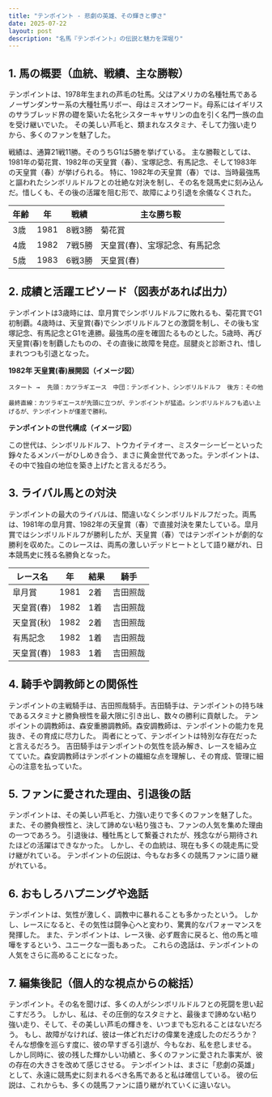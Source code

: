 ```yaml
---
title: "テンポイント - 悲劇の英雄、その輝きと儚さ"
date: 2025-07-22
layout: post
description: "名馬『テンポイント』の伝説と魅力を深堀り"
---
```


## 1. 馬の概要（血統、戦績、主な勝鞍）

テンポイントは、1978年生まれの芦毛の牡馬。父はアメリカの名種牡馬であるノーザンダンサー系の大種牡馬リボー、母はミスオンワード。母系にはイギリスのサラブレッド界の礎を築いた名牝シスターキャサリンの血を引く名門一族の血を受け継いでいた。  その美しい芦毛と、類まれなスタミナ、そして力強い走りから、多くのファンを魅了した。

戦績は、通算21戦11勝。そのうちG1は5勝を挙げている。  主な勝鞍としては、1981年の菊花賞、1982年の天皇賞（春）、宝塚記念、有馬記念、そして1983年の天皇賞（春）が挙げられる。  特に、1982年の天皇賞（春）では、当時最強馬と謳われたシンボリルドルフとの壮絶な対決を制し、その名を競馬史に刻み込んだ。惜しくも、その後の活躍を阻む形で、故障により引退を余儀なくされた。

| 年齢 | 年 | 戦績 | 主な勝ち鞍 |
|---|---|---|---|
| 3歳 | 1981 | 8戦3勝 | 菊花賞 |
| 4歳 | 1982 | 7戦5勝 | 天皇賞(春)、宝塚記念、有馬記念 |
| 5歳 | 1983 | 6戦3勝 | 天皇賞(春) |


## 2. 成績と活躍エピソード（図表があれば出力）

テンポイントは3歳時には、皐月賞でシンボリルドルフに敗れるも、菊花賞でG1初制覇。4歳時は、天皇賞(春)でシンボリルドルフとの激闘を制し、その後も宝塚記念、有馬記念とG1を連勝。最強馬の座を確固たるものとした。5歳時、再び天皇賞(春)を制覇したものの、その直後に故障を発症。屈腱炎と診断され、惜しまれつつも引退となった。

**1982年 天皇賞(春)展開図（イメージ図）**

```
スタート →  先頭：カツラギエース　中団：テンポイント、シンボリルドルフ　後方：その他

最終直線：カツラギエースが先頭に立つが、テンポイントが猛追。シンボリルドルフも追い上げるが、テンポイントが僅差で勝利。
```

**テンポイントの世代構成（イメージ図）**

この世代は、シンボリルドルフ、トウカイテイオー、ミスターシービーといった錚々たるメンバーがひしめき合う、まさに黄金世代であった。テンポイントは、その中で独自の地位を築き上げたと言えるだろう。


## 3. ライバル馬との対決

テンポイントの最大のライバルは、間違いなくシンボリルドルフだった。両馬は、1981年の皐月賞、1982年の天皇賞（春）で直接対決を果たしている。皐月賞ではシンボリルドルフが勝利したが、天皇賞（春）ではテンポイントが劇的な勝利を収めた。このレースは、両馬の激しいデッドヒートとして語り継がれ、日本競馬史に残る名勝負となった。


| レース名 | 年 | 結果 | 騎手 |
|---|---|---|---|
| 皐月賞 | 1981 | 2着 | 吉田照哉 |
| 天皇賞(春) | 1982 | 1着 | 吉田照哉 |
| 天皇賞(秋) | 1982 | 2着 | 吉田照哉 |
| 有馬記念 | 1982 | 1着 | 吉田照哉 |
| 天皇賞(春) | 1983 | 1着 | 吉田照哉 |



## 4. 騎手や調教師との関係性

テンポイントの主戦騎手は、吉田照哉騎手。吉田騎手は、テンポイントの持ち味であるスタミナと勝負根性を最大限に引き出し、数々の勝利に貢献した。  テンポイントの調教師は、森安重勝調教師。森安調教師は、テンポイントの能力を見抜き、その育成に尽力した。  両者にとって、テンポイントは特別な存在だったと言えるだろう。  吉田騎手はテンポイントの気性を読み解き、レースを組み立てていた。森安調教師はテンポイントの繊細な点を理解し、その育成、管理に細心の注意を払っていた。


## 5. ファンに愛された理由、引退後の話

テンポイントは、その美しい芦毛と、力強い走りで多くのファンを魅了した。  また、その勝負根性と、決して諦めない粘り強さも、ファンの人気を集めた理由の一つであろう。  引退後は、種牡馬として繋養されたが、残念ながら期待されたほどの活躍はできなかった。  しかし、その血統は、現在も多くの競走馬に受け継がれている。  テンポイントの伝説は、今もなお多くの競馬ファンに語り継がれている。


## 6. おもしろハプニングや逸話

テンポイントは、気性が激しく、調教中に暴れることも多かったという。  しかし、レースになると、その気性は闘争心へと変わり、驚異的なパフォーマンスを発揮した。  また、テンポイントは、レース後、必ず厩舎に戻ると、他の馬と喧嘩をするという、ユニークな一面もあった。  これらの逸話は、テンポイントの人気をさらに高めることになった。


## 7. 編集後記（個人的な視点からの総括）

テンポイント。その名を聞けば、多くの人がシンボリルドルフとの死闘を思い起こすだろう。  しかし、私は、その圧倒的なスタミナと、最後まで諦めない粘り強い走り、そして、その美しい芦毛の輝きを、いつまでも忘れることはないだろう。  もし、故障がなければ、彼は一体どれだけの偉業を達成したのだろうか？  そんな想像を巡らす度に、彼の早すぎる引退が、今もなお、私を悲しませる。  しかし同時に、彼の残した輝かしい功績と、多くのファンに愛された事実が、彼の存在の大きさを改めて感じさせる。  テンポイントは、まさに「悲劇の英雄」として、永遠に競馬史に刻まれるべき名馬であると私は確信している。  彼の伝説は、これからも、多くの競馬ファンに語り継がれていくに違いない。

